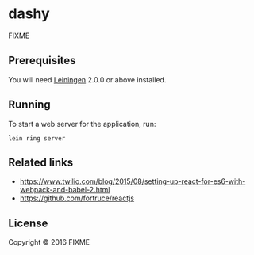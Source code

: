 # dashy

FIXME

## Prerequisites

You will need [Leiningen][] 2.0.0 or above installed.

[leiningen]: https://github.com/technomancy/leiningen

## Running

To start a web server for the application, run:

    lein ring server

## Related links

* https://www.twilio.com/blog/2015/08/setting-up-react-for-es6-with-webpack-and-babel-2.html
* https://github.com/fortruce/reactjs

## License

Copyright © 2016 FIXME
